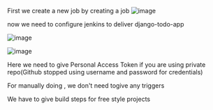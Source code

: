 First we create a new job by creating a job 
![image](https://user-images.githubusercontent.com/92623347/232256408-ad683a79-7b07-4b57-8a81-c1d9858a231c.png)

 now we need to configure  jenkins to deliver django-todo-app
 
 ![image](https://user-images.githubusercontent.com/92623347/232256611-43d47865-6222-4619-96b9-a509914bae98.png)

![image](https://user-images.githubusercontent.com/92623347/232256633-8feeb4f8-814b-417f-a586-f0f01b91ba2d.png)

Here we need to give Personal Access Token if you are using private repo(Github stopped using username and password for credentials)

For manually doing , we don't need togive any triggers

We have to give build steps for free style projects

